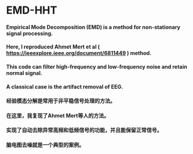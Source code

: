 # EMD-HHT
#### Empirical Mode Decomposition (EMD) is a method for non-stationary signal processing.
#### Here, I reproduced Ahmet Mert et al ( https://ieeexplore.ieee.org/document/6811449 ) method.
#### This code can filter high-frequency and low-frequency noise and retain normal signal.
#### A classical case is the artifact removal of EEG.

#### 经验模态分解是常用于非平稳信号处理的方法。
#### 在这里，我复现了Ahmet Mert等人的方法。
#### 实现了自动去除异常高频和低频信号的功能，并且能保留正常信号。
#### 脑电图去噪就是一个典型的案例。
